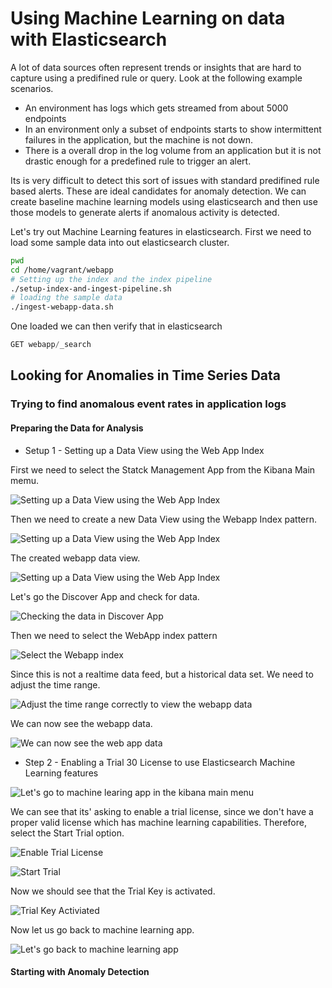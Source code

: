 # Using Machine Learning on data with Elasticsearch

A lot of data sources often represent trends or insights that are hard to capture using a predifined rule or query. Look at the following example scenarios. 
* An environment has logs which gets streamed from about 5000 endpoints
* In an environment only a subset of endpoints starts to show intermittent failures in the application, but the machine is not down. 
* There is a overall drop in the log volume from an application but it is not drastic enough for a predefined rule to trigger an alert. 

Its is very difficult to detect this sort of issues with standard predifined rule based alerts. These are ideal candidates for anomaly detection. We can create baseline machine learning models using elasticsearch and then use those models to generate alerts if anomalous activity is detected. 


Let's try out Machine Learning features in elasticsearch. First we need to load some sample data into out elasticsearch cluster. 

```bash
pwd
cd /home/vagrant/webapp
# Setting up the index and the index pipeline
./setup-index-and-ingest-pipeline.sh
# loading the sample data
./ingest-webapp-data.sh

```

One loaded we can then verify that in elasticsearch

```python
GET webapp/_search

```
## Looking for Anomalies in Time Series Data

### Trying to find anomalous event rates in application logs

#### Preparing the Data for Analysis

* Setup 1 - Setting up a Data View using the Web App Index 

First we need to select the Statck Management App from the Kibana Main memu. 

![Setting up a Data View using the Web App Index](/machine-learning-using-elasticsearch/images/01-create-data-view-webapp-data.png)

Then we need to create a new Data View using the Webapp Index pattern. 

![Setting up a Data View using the Web App Index](/machine-learning-using-elasticsearch/images/02-create-data-view-webapp-data.png)

The created webapp data view. 

![Setting up a Data View using the Web App Index](/machine-learning-using-elasticsearch/images/03-create-data-view-webapp-data.png)

Let's go the Discover App and check for data. 

![Checking the data in Discover App](/machine-learning-using-elasticsearch/images/04-go-to-discover-app-to-view-data.png)

Then we need to select the WebApp index pattern 

![Select the Webapp index](/machine-learning-using-elasticsearch/images/05-select-webapp-index-pattern.png)

Since this is not a realtime data feed, but a historical data set. We need to adjust the time range. 

![Adjust the time range correctly to view the webapp data](/machine-learning-using-elasticsearch/images/06-adjust-the-time-range.png) 

We can now see the webapp data. 

![We can now see the web app data](/machine-learning-using-elasticsearch/images/07-we-can-see-webapp-data.png)

* Step 2 - Enabling a Trial 30 License to use Elasticsearch Machine Learning features

![Let's go to machine learing app in the kibana main menu](/machine-learning-using-elasticsearch/images/08-select-machine-learning-app-kibana-main-menu.png)

We can see that its' asking to enable a trial license, since we don't have a proper valid license which has machine learning capabilities. Therefore, select the Start Trial option. 

![Enable Trial License](/machine-learning-using-elasticsearch/images/09-we-have-to-enable-trial.png)

![Start Trial](/machine-learning-using-elasticsearch/images/10-start-trial.png)

Now we should see that the Trial Key is activated. 

![Trial Key Activiated](/machine-learning-using-elasticsearch/images/11-trial-activated.png)

Now let us go back to machine learning app. 

![Let's go back to machine learning app](/machine-learning-using-elasticsearch/images/12-select-machine-learning-app-again.png) 


#### Starting with Anomaly Detection

